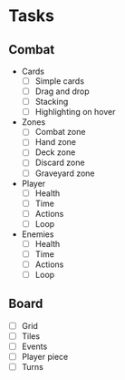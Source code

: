 
# Tasks

## Combat
- Cards
    - [ ] Simple cards
    - [ ] Drag and drop
    - [ ] Stacking
    - [ ] Highlighting on hover
- Zones
    - [ ] Combat zone
    - [ ] Hand zone
    - [ ] Deck zone
    - [ ] Discard zone
    - [ ] Graveyard zone
- Player
    - [ ] Health
    - [ ] Time
    - [ ] Actions
    - [ ] Loop
- Enemies
    - [ ] Health
    - [ ] Time
    - [ ] Actions
    - [ ] Loop
## Board
- [ ] Grid
- [ ] Tiles
- [ ] Events
- [ ] Player piece
- [ ] Turns
